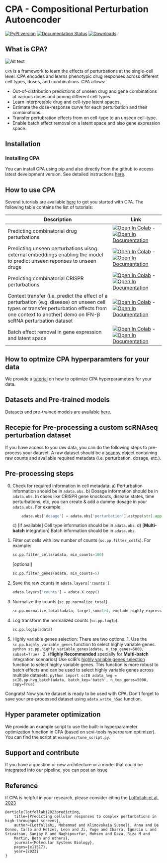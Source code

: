 #  CPA - Compositional Perturbation Autoencoder 
[![PyPI version](https://badge.fury.io/py/cpa-tools.svg)](https://badge.fury.io/py/cpa-tools) [![Documentation Status](https://readthedocs.org/projects/cpa-tools/badge/?version=latest)](https://cpa-tools.readthedocs.io/en/latest/?badge=latest) [![Downloads](https://static.pepy.tech/badge/cpa-tools)](https://pepy.tech/project/cpa-tools)

## What is CPA?

![Alt text](https://user-images.githubusercontent.com/33202701/156530222-c61e5982-d063-461c-b66e-c4591d2d0de4.png?raw=true "Title")

`CPA` is a framework to learn the effects of perturbations at the single-cell level. CPA encodes and learns phenotypic drug responses across different cell types, doses, and combinations. CPA allows:

* Out-of-distribution predictions of unseen drug and gene combinations at various doses and among different cell types.
* Learn interpretable drug and cell-type latent spaces.
* Estimate the dose-response curve for each perturbation and their combinations.
* Transfer pertubration effects from on cell-type to an unseen cell-type.
* Enable batch effect removal on a latent space and also gene expression space.


## Installation



### Installing CPA
You can install CPA using pip and also directly from the github to access latest development version. 
See detailed instructions [here](https://cpa-tools.readthedocs.io/en/latest/installation.html). 

## How to use CPA
Several tutorials are available [here](https://cpa-tools.readthedocs.io/en/latest/tutorials/index.html) to get you started with CPA.
The following table contains the list of tutorials:

|Description | Link |
| --- | --- |
| Predicting combinatorial drug perturbations | [![Open In Colab](https://colab.research.google.com/assets/colab-badge.svg)](https://colab.research.google.com/github/theislab/cpa/blob/master/docs/tutorials/combosciplex.ipynb) - [![Open In Documentation](https://img.shields.io/badge/docs-blue)](https://cpa-tools.readthedocs.io/en/latest/tutorials/combosciplex.html) |
| Predicting unseen perturbations uisng external embeddings enabling the model to predict unseen reponses to unseen drugs| [![Open In Colab](https://colab.research.google.com/assets/colab-badge.svg)](https://colab.research.google.com/github/theislab/cpa/blob/master/docs/tutorials/combosciplex_Rdkit_embeddings.ipynb) - [![Open In Documentation](https://img.shields.io/badge/docs-blue)](https://cpa-tools.readthedocs.io/en/latest/tutorials/combosciplex_Rdkit_embeddings.html) |
|Predicting combinatorial CRISPR perturbations| [![Open In Colab](https://colab.research.google.com/assets/colab-badge.svg)](https://colab.research.google.com/github/theislab/cpa/blob/master/docs/tutorials/Norman.ipynb) - [![Open In Documentation](https://img.shields.io/badge/docs-blue)](https://cpa-tools.readthedocs.io/en/latest/tutorials/Norman.html) |
|Context transfer (i.e. predict the effect of a perturbation (e.g. disease) on unseen cell types or transfer perturbation effects from one context to another) demo on IFN-β scRNA perturbation dataset | [![Open In Colab](https://colab.research.google.com/assets/colab-badge.svg)](https://colab.research.google.com/github/theislab/cpa/blob/master/docs/tutorials/Kang.ipynb) - [![Open In Documentation](https://img.shields.io/badge/docs-blue)](https://cpa-tools.readthedocs.io/en/latest/tutorials/Kang.html) |
|Batch effect removal in gene expression and latent space| [![Open In Colab](https://colab.research.google.com/assets/colab-badge.svg)](https://colab.research.google.com/github/theislab/cpa/blob/master/docs/tutorials/Batch_correction_in_expression_space.ipynb) - [![Open In Documentation](https://img.shields.io/badge/docs-blue)](https://cpa-tools.readthedocs.io/en/latest/tutorials/Batch_correction_in_expression_space.html) |

How to optmize CPA hyperparamters for your data
-----------------------------------------------
We provide a [tutorial](https://cpa-tools.readthedocs.io/en/latest/tutorials/optimizing_hyperparameters.html) on how to optimize CPA hyperparameters for your data.

Datasets and Pre-trained models
-------------------------------
Datasets and pre-trained models are available [here](https://drive.google.com/drive/folders/1yFB0gBr72_KLLp1asojxTgTqgz6cwpju?usp=drive_link).


Recepie for Pre-processing a custom scRNAseq perturbation dataset
-----------------------------------------------------------------
If you have access to you raw data, you can do the following steps to pre-process your dataset. A raw dataset should be a [scanpy](https://scanpy.readthedocs.io/en/stable/) object containing raw counts and available required metadata (i.e. perturbation, dosage, etc.).

Pre-processing steps
--------------------
0. Check for required information in cell metadata:
    a) Perturbation information should be in `adata.obs`.
    b) Dosage information should be in `adata.obs`. In cases like CRISPR gene knockouts, disease states, time perturbations, etc, you can create & add a dummy dosage in your `adata.obs`. For example:
    ```python
        adata.obs['dosage'] = adata.obs['perturbation'].astype(str).apply(lambda x: '+'.join(['1.0' for _ in x.split('+')])).values
    ```
    c) [If available] Cell type information should be in `adata.obs`.
    d) [**Multi-batch** integration] Batch information should be in `adata.obs`.

1. Filter out cells with low number of counts (`sc.pp.filter_cells`). For example:
    ```python
    sc.pp.filter_cells(adata, min_counts=100)
    ```

    [optional]
    ```python
    sc.pp.filter_genes(adata, min_counts=5)
    ```
    
2. Save the raw counts in `adata.layers['counts']`.
    ```python
    adata.layers['counts'] = adata.X.copy()
    ```
3. Normalize the counts (`sc.pp.normalize_total`).
    ```python
    sc.pp.normalize_total(adata, target_sum=1e4, exclude_highly_expressed=True)
    ```
4. Log transform the normalized counts (`sc.pp.log1p`).
    ```python
    sc.pp.log1p(adata)
    ```
5. Highly variable genes selection:
    There are two options:
        1. Use the `sc.pp.highly_variable_genes` function to select highly variable genes.
        ```python
            sc.pp.highly_variable_genes(adata, n_top_genes=5000, subset=True)
        ```
        2. (**Highly Recommended** specially for **Multi-batch** integration scenarios) Use scIB's [highly variable genes selection](https://scib.readthedocs.io/en/latest/api/scib.preprocessing.hvg_batch.html#scib.preprocessing.hvg_batch) function to select highly variable genes. This function is more robust to batch effects and can be used to select highly variable genes across multiple datasets.
        ```python
            import scIB
            adata_hvg = scIB.pp.hvg_batch(adata, batch_key='batch', n_top_genes=5000, copy=True)
        ```


Congrats! Now you're dataset is ready to be used with CPA. Don't forget to save your pre-processed dataset using `adata.write_h5ad` function.


Hyper parameter optimization
--------------------
We provide an example script to use the built-in hyperparameter optimization function in CPA (based on scvi-tools hyperparam optimizer). You can find the script at `examples/tune_script.py`.

Support and contribute
-------------------------------
If you have a question or new architecture or a model that could be integrated into our pipeline, you can
post an [issue](https://github.com/theislab/cpa/issues/new)

Reference
-------------------------------
If CPA is helpful in your research, please consider citing the  [Lotfollahi et al. 2023](https://www.embopress.org/doi/full/10.15252/msb.202211517)


    @article{lotfollahi2023predicting,
        title={Predicting cellular responses to complex perturbations in high-throughput screens},
        author={Lotfollahi, Mohammad and Klimovskaia Susmelj, Anna and De Donno, Carlo and Hetzel, Leon and Ji, Yuge and Ibarra, Ignacio L and Srivatsan, Sanjay R and Naghipourfar, Mohsen and Daza, Riza M and 
        Martin, Beth and others},
        journal={Molecular Systems Biology},
        pages={e11517},
        year={2023}
    }

